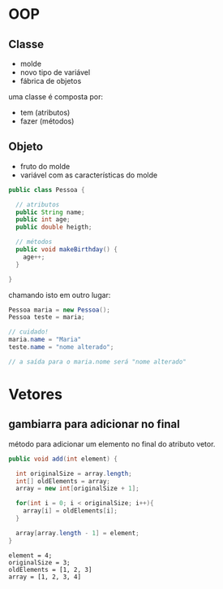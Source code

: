 # OOP

## Classe

* molde
* novo tipo de variável
* fábrica de objetos

uma classe é composta por:

* tem (atributos)
* fazer (métodos)

## Objeto

* fruto do molde
* variável com as características do molde

```java
public class Pessoa {

  // atributos
  public String name;
  public int age;
  public double heigth;

  // métodos
  public void makeBirthday() {
    age++;
  }

}
```

chamando isto em outro lugar:

```java
Pessoa maria = new Pessoa();
Pessoa teste = maria;

// cuidado!
maria.name = "Maria"
teste.name = "nome alterado";

// a saída para o maria.nome será "nome alterado"
```

# Vetores

## gambiarra para adicionar no final

método para adicionar um elemento no final do atributo vetor.

```java
public void add(int element) {

  int originalSize = array.length;
  int[] oldElements = array;
  array = new int[originalSize + 1];

  for(int i = 0; i < originalSize; i++){
    array[i] = oldElements[i];
  }

  array[array.length - 1] = element;
}
```

```
element = 4;
originalSize = 3;
oldElements = [1, 2, 3]
array = [1, 2, 3, 4]
```